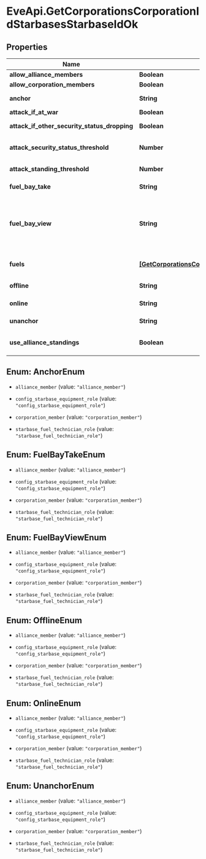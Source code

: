 # EveApi.GetCorporationsCorporationIdStarbasesStarbaseIdOk

## Properties
Name | Type | Description | Notes
------------ | ------------- | ------------- | -------------
**allow_alliance_members** | **Boolean** | allow_alliance_members boolean | 
**allow_corporation_members** | **Boolean** | allow_corporation_members boolean | 
**anchor** | **String** | Who can anchor starbase (POS) and its structures | 
**attack_if_at_war** | **Boolean** | attack_if_at_war boolean | 
**attack_if_other_security_status_dropping** | **Boolean** | attack_if_other_security_status_dropping boolean | 
**attack_security_status_threshold** | **Number** | Starbase (POS) will attack if target's security standing is lower than this value | [optional] 
**attack_standing_threshold** | **Number** | Starbase (POS) will attack if target's standing is lower than this value | [optional] 
**fuel_bay_take** | **String** | Who can take fuel blocks out of the starbase (POS)'s fuel bay | 
**fuel_bay_view** | **String** | Who can view the starbase (POS)'s fule bay. Characters either need to have required role or belong to the starbase (POS) owner's corporation or alliance, as described by the enum, all other access settings follows the same scheme | 
**fuels** | [**[GetCorporationsCorporationIdStarbasesStarbaseIdFuel]**](GetCorporationsCorporationIdStarbasesStarbaseIdFuel.md) | Fuel blocks and other things that will be consumed when operating a starbase (POS) | [optional] 
**offline** | **String** | Who can offline starbase (POS) and its structures | 
**online** | **String** | Who can online starbase (POS) and its structures | 
**unanchor** | **String** | Who can unanchor starbase (POS) and its structures | 
**use_alliance_standings** | **Boolean** | True if the starbase (POS) is using alliance standings, otherwise using corporation's | 


<a name="AnchorEnum"></a>
## Enum: AnchorEnum


* `alliance_member` (value: `"alliance_member"`)

* `config_starbase_equipment_role` (value: `"config_starbase_equipment_role"`)

* `corporation_member` (value: `"corporation_member"`)

* `starbase_fuel_technician_role` (value: `"starbase_fuel_technician_role"`)




<a name="FuelBayTakeEnum"></a>
## Enum: FuelBayTakeEnum


* `alliance_member` (value: `"alliance_member"`)

* `config_starbase_equipment_role` (value: `"config_starbase_equipment_role"`)

* `corporation_member` (value: `"corporation_member"`)

* `starbase_fuel_technician_role` (value: `"starbase_fuel_technician_role"`)




<a name="FuelBayViewEnum"></a>
## Enum: FuelBayViewEnum


* `alliance_member` (value: `"alliance_member"`)

* `config_starbase_equipment_role` (value: `"config_starbase_equipment_role"`)

* `corporation_member` (value: `"corporation_member"`)

* `starbase_fuel_technician_role` (value: `"starbase_fuel_technician_role"`)




<a name="OfflineEnum"></a>
## Enum: OfflineEnum


* `alliance_member` (value: `"alliance_member"`)

* `config_starbase_equipment_role` (value: `"config_starbase_equipment_role"`)

* `corporation_member` (value: `"corporation_member"`)

* `starbase_fuel_technician_role` (value: `"starbase_fuel_technician_role"`)




<a name="OnlineEnum"></a>
## Enum: OnlineEnum


* `alliance_member` (value: `"alliance_member"`)

* `config_starbase_equipment_role` (value: `"config_starbase_equipment_role"`)

* `corporation_member` (value: `"corporation_member"`)

* `starbase_fuel_technician_role` (value: `"starbase_fuel_technician_role"`)




<a name="UnanchorEnum"></a>
## Enum: UnanchorEnum


* `alliance_member` (value: `"alliance_member"`)

* `config_starbase_equipment_role` (value: `"config_starbase_equipment_role"`)

* `corporation_member` (value: `"corporation_member"`)

* `starbase_fuel_technician_role` (value: `"starbase_fuel_technician_role"`)




